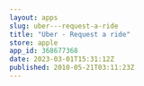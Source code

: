 ```yaml
---
layout: apps
slug: uber---request-a-ride
title: "Uber - Request a ride"
store: apple
app_id: 368677368
date: 2023-03-01T15:31:12Z
published: 2010-05-21T03:11:23Z
---
```

